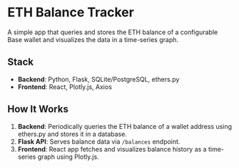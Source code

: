# ETH Balance Tracker

A simple app that queries and stores the ETH balance of a configurable Base wallet and visualizes the data in a time-series graph.

## Stack
- **Backend**: Python, Flask, SQLite/PostgreSQL, ethers.py
- **Frontend**: React, Plotly.js, Axios

## How It Works
1. **Backend**: Periodically queries the ETH balance of a wallet address using ethers.py and stores it in a database.
2. **Flask API**: Serves balance data via `/balances` endpoint.
3. **Frontend**: React app fetches and visualizes balance history as a time-series graph using Plotly.js.
